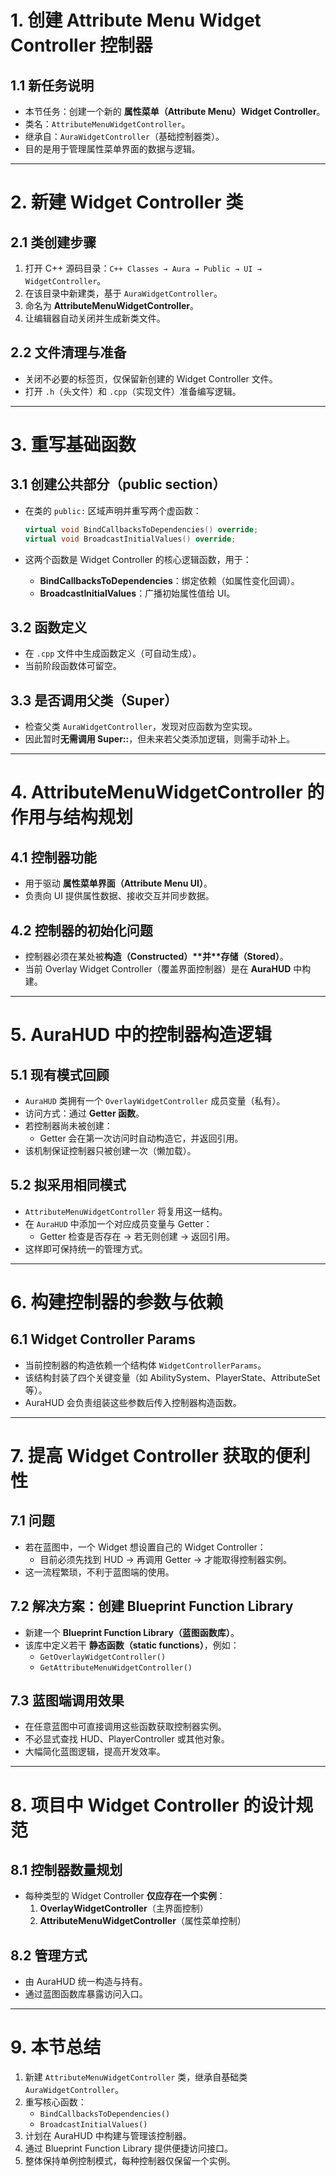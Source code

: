# 1. 创建 Attribute Menu Widget Controller 控制器

## 1.1 新任务说明

- 本节任务：创建一个新的 **属性菜单（Attribute Menu）Widget Controller**。
- 类名：`AttributeMenuWidgetController`。
- 继承自：`AuraWidgetController`（基础控制器类）。
- 目的是用于管理属性菜单界面的数据与逻辑。

------

# 2. 新建 Widget Controller 类

## 2.1 类创建步骤

1. 打开 C++ 源码目录：`C++ Classes → Aura → Public → UI → WidgetController`。
2. 在该目录中新建类，基于 `AuraWidgetController`。
3. 命名为 **AttributeMenuWidgetController**。
4. 让编辑器自动关闭并生成新类文件。

## 2.2 文件清理与准备

- 关闭不必要的标签页，仅保留新创建的 Widget Controller 文件。
- 打开 `.h`（头文件）和 `.cpp`（实现文件）准备编写逻辑。

------

# 3. 重写基础函数

## 3.1 创建公共部分（public section）

- 在类的 `public:` 区域声明并重写两个虚函数：

  ```cpp
  virtual void BindCallbacksToDependencies() override;
  virtual void BroadcastInitialValues() override;
  ```

- 这两个函数是 Widget Controller 的核心逻辑函数，用于：

  - **BindCallbacksToDependencies**：绑定依赖（如属性变化回调）。
  - **BroadcastInitialValues**：广播初始属性值给 UI。

## 3.2 函数定义

- 在 `.cpp` 文件中生成函数定义（可自动生成）。
- 当前阶段函数体可留空。

## 3.3 是否调用父类（Super）

- 检查父类 `AuraWidgetController`，发现对应函数为空实现。
- 因此暂时**无需调用 Super::**，但未来若父类添加逻辑，则需手动补上。

------

# 4. AttributeMenuWidgetController 的作用与结构规划

## 4.1 控制器功能

- 用于驱动 **属性菜单界面（Attribute Menu UI）**。
- 负责向 UI 提供属性数据、接收交互并同步数据。

## 4.2 控制器的初始化问题

- 控制器必须在某处被**构造（Constructed）\**并\**存储（Stored）**。
- 当前 Overlay Widget Controller（覆盖界面控制器）是在 **AuraHUD** 中构建。

------

# 5. AuraHUD 中的控制器构造逻辑

## 5.1 现有模式回顾

- `AuraHUD` 类拥有一个 `OverlayWidgetController` 成员变量（私有）。
- 访问方式：通过 **Getter 函数**。
- 若控制器尚未被创建：
  - Getter 会在第一次访问时自动构造它，并返回引用。
- 该机制保证控制器只被创建一次（懒加载）。

## 5.2 拟采用相同模式

- `AttributeMenuWidgetController` 将复用这一结构。
- 在 `AuraHUD` 中添加一个对应成员变量与 Getter：
  - Getter 检查是否存在 → 若无则创建 → 返回引用。
- 这样即可保持统一的管理方式。

------

# 6. 构建控制器的参数与依赖

## 6.1 Widget Controller Params

- 当前控制器的构造依赖一个结构体 `WidgetControllerParams`。
- 该结构封装了四个关键变量（如 AbilitySystem、PlayerState、AttributeSet 等）。
- AuraHUD 会负责组装这些参数后传入控制器构造函数。

------

# 7. 提高 Widget Controller 获取的便利性

## 7.1 问题

- 若在蓝图中，一个 Widget 想设置自己的 Widget Controller：
  - 目前必须先找到 HUD → 再调用 Getter → 才能取得控制器实例。
- 这一流程繁琐，不利于蓝图端的使用。

## 7.2 解决方案：创建 Blueprint Function Library

- 新建一个 **Blueprint Function Library（蓝图函数库）**。
- 该库中定义若干 **静态函数（static functions）**，例如：
  - `GetOverlayWidgetController()`
  - `GetAttributeMenuWidgetController()`

## 7.3 蓝图端调用效果

- 在任意蓝图中可直接调用这些函数获取控制器实例。
- 不必显式查找 HUD、PlayerController 或其他对象。
- 大幅简化蓝图逻辑，提高开发效率。

------

# 8. 项目中 Widget Controller 的设计规范

## 8.1 控制器数量规划

- 每种类型的 Widget Controller **仅应存在一个实例**：
  1. **OverlayWidgetController**（主界面控制）
  2. **AttributeMenuWidgetController**（属性菜单控制）

## 8.2 管理方式

- 由 AuraHUD 统一构造与持有。
- 通过蓝图函数库暴露访问入口。

------

# 9. 本节总结

1. 新建 `AttributeMenuWidgetController` 类，继承自基础类 `AuraWidgetController`。
2. 重写核心函数：
   - `BindCallbacksToDependencies()`
   - `BroadcastInitialValues()`
3. 计划在 AuraHUD 中构建与管理该控制器。
4. 通过 Blueprint Function Library 提供便捷访问接口。
5. 整体保持单例控制模式，每种控制器仅保留一个实例。

